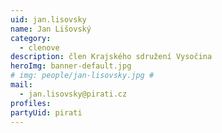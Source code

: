 ```yaml
---
uid: jan.lisovsky
name: Jan Lišovský
category:
  - clenove
description: člen Krajského sdružení Vysočina
heroImg: banner-default.jpg
# img: people/jan-lisovsky.jpg #
mail:
  - jan.lisovsky@pirati.cz
profiles:
partyUid: pirati
---
```

